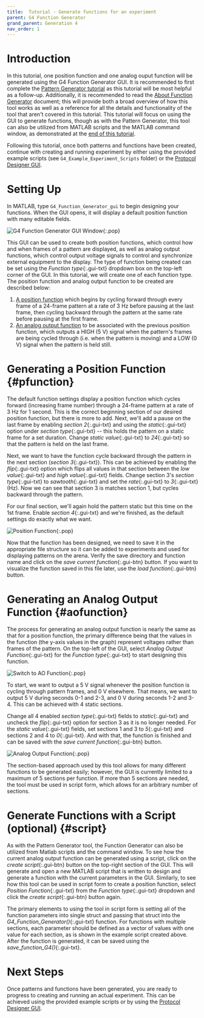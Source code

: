 ```yaml
---
title:  Tutorial - Generate functions for an experiment
parent: G4 Function Generator
grand_parent: Generation 4
nav_order: 1
---
```


# Introduction

In this tutorial, one position function and one analog ouput function will be generated using the G4 Function Generator GUI. It is recommended to first complete the [Pattern Generator tutorial](pattern-generator_generate_tutorial.md) as this tutorial will be most helpful as a follow-up. Additionally, it is recommended to read the [About Function Generator](function-generator.md) document; this will provide both a broad overview of how this tool works as well as a reference for all the details and functionality of the tool that aren't covered in this tutorial. This tutorial will focus on using the GUI to generate functions, though as with the Pattern Generator, this tool can also be utilized from MATLAB scripts and the MATLAB command window, as demonstrated at the [end of this tutorial](#script).

Following this tutorial, once both patterns and functions have been created, continue with creating and running experiment by either using the provided example scripts (see `G4_Example_Experiment_Scripts` folder) or the [Protocol Designer GUI](protocol-designer.md).

# Setting Up

In MATLAB, type `G4_Function_Generator_gui` to begin designing your functions. When the GUI opens, it will display a default position function with many editable fields.

![G4 Function Generator GUI Window](assets/function-generator_gui.png){:.pop}

This GUI can be used to create both position functions, which control how and when frames of a pattern are displayed, as well as analog output functions, which control output voltage signals to control and synchronize external equipment to the display. The type of function being created can be set using the _Function type_{:.gui-txt} dropdown box on the top-left corner of the GUI. In this tutorial, we will create one of each function type. The position function and analog output function to be created are described below:

1. [A position function](#pfunction) which begins by cycling forward through every frame of a 24-frame pattern at a rate of 3 Hz before pausing at the last frame, then cycling backward through the pattern at the same rate before pausing at the first frame.
2. [An analog output function](#aofunction) to be associated with the previous position function, which outputs a HIGH (5 V) signal when the pattern's frames are being cycled through (i.e. when the pattern is moving) and a LOW (0 V) signal when the pattern is held still.

# Generating a Position Function {#pfunction}

The default function settings display a position function which cycles forward (increasing frame number) through a 24-frame pattern at a rate of 3 Hz for 1 second. This is the correct beginning section of our desired position function, but there is more to add. Next, we'll add a pause on the last frame by enabling _section 2_{:.gui-txt} and using the _static_{:.gui-txt} option under _section type_{:.gui-txt} -- this holds the pattern on a static frame for a set duration. Change _static value_{:.gui-txt} to _24_{:.gui-txt} so that the pattern is held on the last frame.

Next, we want to have the function cycle backward through the pattern in the next section (_section 3_{:.gui-txt}). This can be achieved by enabling the _flip_{:.gui-txt} option which flips all values in that section between the _low value_{:.gui-txt} and _high value_{:.gui-txt} fields. Change section 3's _section type_{:.gui-txt} to _sawtooth_{:.gui-txt} and set the _rate_{:.gui-txt} to _3_{:.gui-txt} (Hz). Now we can see that section 3 is matches section 1, but cycles backward through the pattern.

For our final section, we'll again hold the pattern static but this time on the 1st frame. Enable _section 4_{:.gui-txt} and we're finished, as the default settings do exactly what we want.

![Position Function](assets/function-generator_position-function.png){:.pop}

Now that the function has been designed, we need to save it in the appropriate file structure so it can be added to experiments and used for displaying patterns on the arena. Verify the save directory and function name and click on the _save current function_{:.gui-btn} button. If you want to visualize the function saved in this file later, use the _load function_{:.gui-btn} button.

# Generating an Analog Output Function {#aofunction}

The process for generating an analog output function is nearly the same as that for a position function, the primary difference being that the values in the function (the y-axis values in the graph) represent voltages rather than frames of the pattern. On the top-left of the GUI, select _Analog Output Function_{:.gui-txt} for the _Function type_{:.gui-txt} to start designing this function.

![Switch to AO Function](assets/function-generator_switch-function.png){:.pop}

To start, we want to output a 5 V signal whenever the position function is cycling through pattern frames, and 0 V elsewhere. That means, we want to output 5 V during seconds 0-1 and 2-3, and 0 V during seconds 1-2 and 3-4. This can be achieved with 4 static sections.

Change all 4 enabled _section type_{:.gui-txt} fields to _static_{:.gui-txt} and uncheck the _flip_{:.gui-txt} option for section 3 as it is no longer needed. For the _static value_{:.gui-txt} fields, set sections 1 and 3 to _5_{:.gui-txt} and sections 2 and 4 to _0_{:.gui-txt}. And with that, the function is finished and can be saved with the _save current function_{:.gui-btn} button.

![Analog Output Function](assets/function-generator_analog-output-function.png){:.pop}

The section-based approach used by this tool allows for many different functions to be generated easily; however, the GUI is currently limited to a maximum of 5 sections per function. If more than 5 sections are needed, the tool must be used in script form, which allows for an arbitrary number of sections.

# Generate Functions with a Script (optional) {#script}

As with the Pattern Generator tool, the Function Generator can also be utilized from Matlab scripts and the command window. To see how the current analog output function can be generated using a script, click on the _create script_{:.gui-btn} button on the top-right section of the GUI. This will generate and open a new MATLAB script that is written to design and generate a function with the current parameters in the GUI. Similarly, to see how this tool can be used in script form to create a position function, select _Position Function_{:.gui-txt} from the _Function type_{:.gui-txt} dropdown and click the _create script_{:.gui-btn} button again.

The primary elements to using the tool in script form is setting all of the function parameters into single struct and  passing that struct into the _G4_Function_Generator()_{:.gui-txt} function. For functions with multiple sections, each parameter should be defined as a vector of values with one value for each section, as is shown in the example script created above. After the function is generated, it can be saved using the _save_function_G4()_{:.gui-txt}.

# Next Steps

Once patterns and functions have been generated, you are ready to progress to creating and running an actual experiment. This can be achieved using the provided example scripts or by using the [Protocol Designer GUI](protocol-designer.md).
